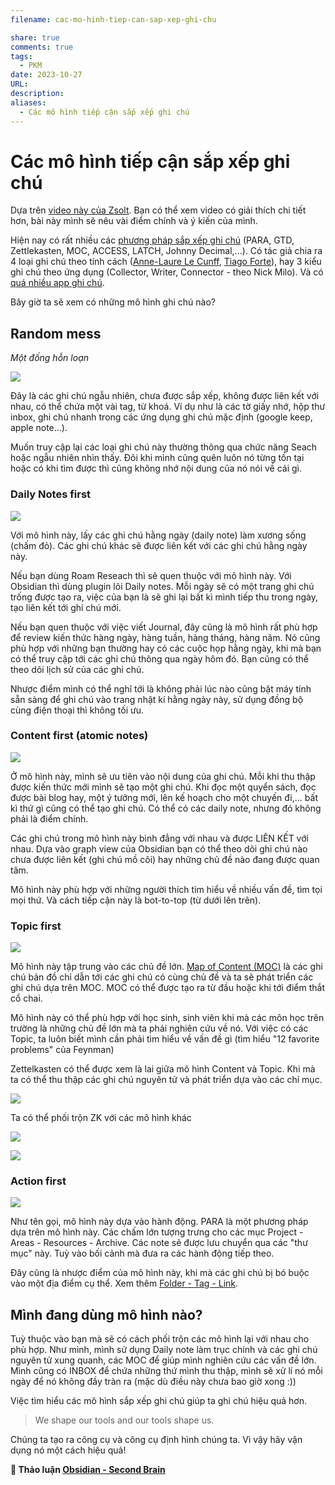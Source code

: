 ```yaml
---
filename: cac-mo-hinh-tiep-can-sap-xep-ghi-chu

share: true
comments: true
tags:
  - PKM
date: 2023-10-27
URL: 
description: 
aliases:
  - Các mô hình tiếp cận sắp xếp ghi chú
---
```

# Các mô hình tiếp cận sắp xếp ghi chú

Dựa trên [video này của Zsolt](https://www.youtube.com/watch?v=AtdAAD47aQY). Bạn có thể xem video có giải thích chi tiết hơn, bài này mình sẽ nêu vài điểm chính và ý kiến của mình.

Hiện nay có rất nhiều các [phương pháp sắp xếp ghi chú](https://www.facebook.com/groups/594306492570157/posts/633489288651877) (PARA, GTD, Zettlekasten, MOC, ACCESS, LATCH, Johnny Decimal,...). Có tác giả chia ra 4 loại ghi chú theo tính cách ([Anne-Laure Le Cunff](https://nesslabs.com/how-to-choose-the-right-note-taking-app), [Tiago Forte](https://fortelabs.com/blog/the-4-notetaking-styles-how-to-choose-a-digital-notes-app-as-your-second-brain/)), hay 3 kiểu ghi chú theo ứng dụng (Collector, Writer, Connector - theo Nick Milo). Và có [quá nhiều app ghi chú](./qua-nhieu-app-ghi-chu-chon-cai-nao-bay-gio.md).

Bây giờ ta sẽ xem có những mô hình ghi chú nào?

## Random mess
*Một đống hỗn loạn*

![](https://i.imgur.com/LNWLGoh.png)

Đây là các ghi chú ngẫu nhiên, chưa được sắp xếp, không được liên kết với nhau, có thể chứa một vài tag, từ khoá. Ví dụ như là các tờ giấy nhớ, hộp thư inbox, ghi chú nhanh trong các ứng dụng ghi chú mặc định (google keep, apple note...).

Muốn truy cập lại các loại ghi chú này thường thông qua chức năng Seach hoặc ngẫu nhiên nhìn thấy. Đôi khi mình cũng quên luôn nó từng tồn tại hoặc có khi tìm được thì cũng không nhớ nội dung của nó nói về cái gì.

### Daily Notes first

![](https://i.imgur.com/pcY7485.png)

Với mô hình này, lấy các ghi chú hằng ngày (daily note) làm xương sống (chấm đỏ). Các ghi chú khác sẽ được liên kết với các ghi chú hằng ngày này.

Nếu bạn dùng Roam Reseach thì sẽ quen thuộc với mô hình này. Với Obsidian thì dùng plugin lõi Daily notes. Mỗi ngày sẽ có một trang ghi chú trống được tạo ra, việc của bạn là sẽ ghi lại bất kì mình tiếp thu trong ngày, tạo liên kết tới ghi chú mới.

Nếu bạn quen thuộc với việc viết Journal, đây cũng là mô hình rất phù hợp để review kiến thức hàng ngày, hàng tuần, hàng tháng, hàng năm. Nó cũng phù hợp với những bạn thường hay có các cuộc họp hằng ngày, khi mà bạn có thể truy cập tới các ghi chú thông qua ngày hôm đó. Bạn cũng có thể theo dõi lịch sử của các ghi chú. 

Nhược điểm mình có thể nghĩ tới là không phải lúc nào cũng bật máy tính sẵn sàng để ghi chú vào trang nhật kí hằng ngày này, sử dụng đồng bộ cùng điện thoại thì không tối ưu.

### Content first (atomic notes)

![](https://i.imgur.com/dwyZQrN.png)

Ở mô hình này, mình sẽ ưu tiên vào nội dung của ghi chú. Mỗi khi thu thập được kiến thức mới mình sẽ tạo một ghi chú. Khi đọc một quyển sách, đọc được bài blog hay, một ý tưởng mới, lên kế hoạch cho một chuyến đi,... bất kì thứ gì cũng có thể tạo ghi chú. Có thể có các daily note, nhưng đó không phải là điểm chính.

Các ghi chú trong mô hình này bình đẳng với nhau và được LIÊN KẾT với nhau. Dựa vào graph view của Obsidian bạn có thể theo dõi ghi chú nào chưa được liên kết (ghi chú mồ côi) hay những chủ đề nào đang được quan tâm.

Mô hình này phù hợp với những người thích tìm hiểu về nhiều vấn đề, tìm tọi mọi thứ. Và cách tiếp cận này là bot-to-top (từ dưới lên trên).

### Topic first

![](https://i.imgur.com/u6XtytC.png)

Mô hình này tập trung vào các chủ đề lớn. [Map of Content (MOC)](./map-of-content-moc.md) là các ghi chú bản đồ chỉ dẫn tới các ghi chú có cùng chủ đề và ta sẽ phát triển các ghi chú dựa trên MOC. MOC có thể được tạo ra từ đầu hoặc khi tới điểm thắt cổ chai.

Mô hình này có thể phù hợp với học sinh, sinh viên khi mà các môn học trên trường là những chủ đề lớn mà ta phải nghiên cứu về nó. Với việc có các Topic, ta luôn biết mình cần phải tìm hiểu về vấn đề gì (tìm hiểu "12 favorite problems" của Feynman)

Zettelkasten có thể được xem là lai giữa mô hình Content và Topic. Khi mà ta có thể thu thập các ghi chú nguyên tử và phát triển dựa vào các chỉ mục.

![](https://i.imgur.com/b7mOcqY.png)

Ta có thể phối trộn ZK với các mô hình khác

![](https://i.imgur.com/51TjxDW.png)

![](https://i.imgur.com/OtBs1rx.png)

### Action first

![](https://i.imgur.com/bnD5q5a.png)

Như tên gọi, mô hình này dựa vào hành động. PARA là một phương pháp dựa trên mô hình này. Các chấm lớn tượng trưng cho các mục Project - Areas - Resources - Archive. Các note sẽ được lưu chuyển qua các "thư mục" này. Tuỳ vào bối cảnh mà đưa ra các hành động tiếp theo.

Đây cũng là nhược điểm của mô hình này, khi mà các ghi chú bị bó buộc vào một địa điểm cụ thể. Xem thêm [Folder - Tag - Link](./folder-tag-link.md).

## Mình đang dùng mô hình nào?

Tuỳ thuộc vào bạn mà sẽ có cách phối trộn các mô hình lại với nhau cho phù hợp. Như mình, mình sử dụng Daily note làm trục chính và các ghi chú nguyên tử xung quanh, các MOC để giúp mình nghiên cứu các vấn đề lớn. Mình cũng có INBOX để chứa những thứ mình thu thập, mình sẽ xử lí nó mỗi ngày để nó không đầy tràn ra (mặc dù điều này chưa bao giờ xong :))

Việc tìm hiểu các mô hình sắp xếp ghi chú giúp ta ghi chú hiệu quả hơn.

> We shape our tools and our tools shape us.

Chúng ta tạo ra công cụ và công cụ định hình chúng ta. Vì vậy hãy vận dụng nó một cách hiệu quả!

**💬 Thảo luận [Obsidian - Second Brain](https://www.facebook.com/groups/obsidian.secondbrain/posts/729186122415526/)**